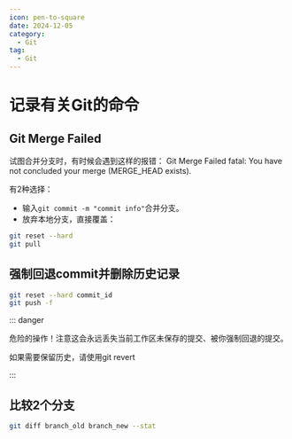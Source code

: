 ```yaml
---
icon: pen-to-square
date: 2024-12-05
category:
  - Git
tag:
  - Git
---
```


# 记录有关Git的命令

## Git Merge Failed

试图合并分支时，有时候会遇到这样的报错：
Git Merge Failed
fatal: You have not concluded your merge (MERGE_HEAD exists).

有2种选择：
- 输入`git commit -m "commit info"`合并分支。
- 放弃本地分支，直接覆盖：

```bash
git reset --hard
git pull
```

## 强制回退commit并删除历史记录

```bash
git reset --hard commit_id
git push -f
```

::: danger

危险的操作！注意这会永远丢失当前工作区未保存的提交、被你强制回退的提交。

如果需要保留历史，请使用git revert

:::

## 比较2个分支

```bash
git diff branch_old branch_new --stat
```
